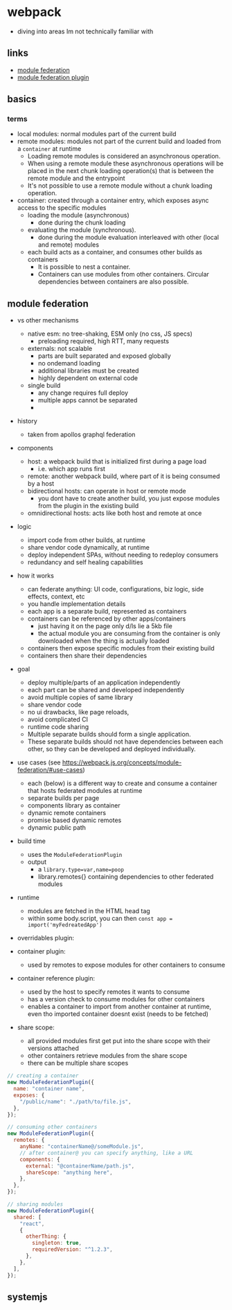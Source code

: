 # webpack

- diving into areas Im not technically familiar with

## links

- [module federation](https://webpack.js.org/concepts/module-federation/)
- [module federation plugin](https://webpack.js.org/plugins/module-federation-plugin/)

## basics

### terms

- local modules: normal modules part of the current build
- remote modules: modules not part of the current build and loaded from a `container` at runtime
  - Loading remote modules is considered an asynchronous operation.
  - When using a remote module these asynchronous operations will be placed in the next chunk loading operation(s) that is between the remote module and the entrypoint
  - It's not possible to use a remote module without a chunk loading operation.
- container: created through a container entry, which exposes async access to the specific modules
  - loading the module (asynchronous)
    - done during the chunk loading
  - evaluating the module (synchronous).
    - done during the module evaluation interleaved with other (local and remote) modules
  - each build acts as a container, and consumes other builds as containers
    - It is possible to nest a container.
    - Containers can use modules from other containers. Circular dependencies between containers are also possible.

## module federation

- vs other mechanisms

  - native esm:
    no tree-shaking, ESM only (no css, JS specs)
    - preloading required, high RTT, many requests
  - externals: not scalable
    - parts are built separated and exposed globally
    - no ondemand loading
    - additional libraries must be created
    - highly dependent on external code
  - single build
    - any change requires full deploy
    - multiple apps cannot be separated
    -

- history
  - taken from apollos graphql federation
- components
  - host: a webpack build that is initialized first during a page load
    - i.e. which app runs first
  - remote: another webpack build, where part of it is being consumed by a host
  - bidirectional hosts: can operate in host or remote mode
    - you dont have to create another build, you just expose modules from the plugin in the existing build
  - omnidirectional hosts: acts like both host and remote at once
- logic
  - import code from other builds, at runtime
  - share vendor code dynamically, at runtime
  - deploy independent SPAs, without needing to redeploy consumers
  - redundancy and self healing capabilities
- how it works
  - can federate anything: UI code, configurations, biz logic, side effects, context, etc
  - you handle implementation details
  - each app is a separate build, represented as containers
  - containers can be referenced by other apps/containers
    - just having it on the page only d/ls lie a 5kb file
    - the actual module you are consuming from the container is only downloaded when the thing is actually loaded
  - containers then expose specific modules from their existing build
  - containers then share their dependencies
- goal
  - deploy multiple/parts of an application independently
  - each part can be shared and developed independently
  - avoid multiple copies of same library
  - share vendor code
  - no ui drawbacks, like page reloads,
  - avoid complicated CI
  - runtime code sharing
  - Multiple separate builds should form a single application.
  - These separate builds should not have dependencies between each other, so they can be developed and deployed individually.
- use cases (see https://webpack.js.org/concepts/module-federation/#use-cases)
  - each (below) is a different way to create and consume a container that hosts federated modules at runtime
  - separate builds per page
  - components library as container
  - dynamic remote containers
  - promise based dynamic remotes
  - dynamic public path
- build time
  - uses the `ModuleFederationPlugin`
  - output
    - a `library.type=var,name=poop`
    - library.remotes{} containing dependencies to other federated modules
- runtime

  - modules are fetched in the HTML head tag
  - within some body.script, you can then `const app = import('myFedreatedApp')`

- overridables plugin:
- container plugin:
  - used by remotes to expose modules for other containers to consume
- container reference plugin:
  - used by the host to specify remotes it wants to consume
  - has a version check to consume modules for other containers
  - enables a container to import from another container at runtime, even tho imported container doesnt exist (needs to be fetched)
- share scope:
  - all provided modules first get put into the share scope with their versions attached
  - other containers retrieve modules from the share scope
  - there can be multiple share scopes

```js
// creating a container
new ModuleFederationPlugin({
  name: "container name",
  exposes: {
    "/public/name": "./path/to/file.js",
  },
});

// consuming other containers
new ModuleFederationPlugin({
  remotes: {
    anyName: "containerName@/someModule.js",
    // after container@ you can specify anything, like a URL
    components: {
      external: "@containerName/path.js",
      shareScope: "anything here",
    },
  },
});

// sharing modules
new ModuleFederationPlugin({
  shared: [
    "react",
    {
      otherThing: {
        singleton: true,
        requiredVersion: "^1.2.3",
      },
    },
  ],
});
```

## systemjs
